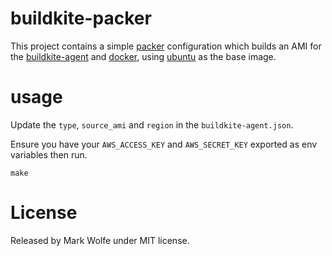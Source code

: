 # buildkite-packer

This project contains a simple [packer](https://www.packer.io/) configuration which builds an AMI for the [buildkite-agent](https://buildkite.com/docs/agent/installation) and [docker](https://www.docker.com/), using [ubuntu](http://ubuntu.com) as the base image.

# usage

Update the `type`, `source_ami` and `region` in the `buildkite-agent.json`.

Ensure you have your `AWS_ACCESS_KEY` and `AWS_SECRET_KEY` exported as env variables then run.

```
make
```

# License

Released by Mark Wolfe under MIT license.
